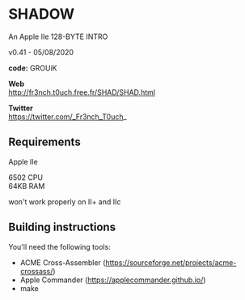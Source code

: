 # SHADOW

An Apple IIe 128-BYTE INTRO  

v0.41 - 05/08/2020  
   
**code:** GROUiK


**Web**  
http://fr3nch.t0uch.free.fr/SHAD/SHAD.html

**Twitter**  
https://twitter.com/_Fr3nch_T0uch_


## Requirements

Apple IIe 

6502 CPU  
64KB RAM  

won't work properly on II+ and IIc


## Building instructions

You'll need the following tools:  
- ACME Cross-Assembler (https://sourceforge.net/projects/acme-crossass/)
- Apple Commander (https://applecommander.github.io/)
- make
 
